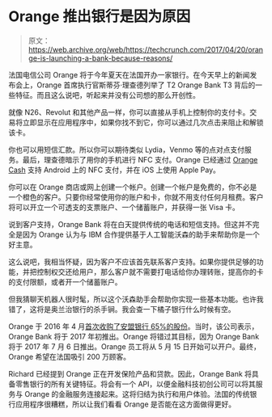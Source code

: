 # Orange 推出银行是因为原因 

> 原文：<https://web.archive.org/web/https://techcrunch.com/2017/04/20/orange-is-launching-a-bank-because-reasons/>

法国电信公司 Orange 将于今年夏天在法国开办一家银行。在今天早上的新闻发布会上，Orange 首席执行官斯蒂芬·理查德列举了 T2 Orange Bank T3 背后的一些特征。而且这么说吧，听起来并没有公司想的那么开创性。

就像 N26、Revolut 和其他产品一样，你可以直接从手机上控制你的支付卡。交易将立即显示在应用程序中，如果你找不到它，你可以通过几次点击来阻止和解锁该卡。

你也可以用短信汇款。所以你可以期待类似 Lydia，Venmo 等的点对点支付服务。最后，理查德暗示了用你的手机进行 NFC 支付。Orange 已经通过 [Orange Cash](https://web.archive.org/web/20221207113843/http://orangecash.orange.fr/) 支持 Android 上的 NFC 支付，并在 iOS 上使用 Apple Pay。

你可以在 Orange 商店或网上创建一个帐户。创建一个帐户是免费的，你不必是一个橙色的客户。只要你经常使用你的账户和卡，你就不用支付任何月租费。客户将可以开立一个可透支的支票账户、一个储蓄账户，并获得一张 Visa 卡。

说到客户支持，Orange Bank 将在白天提供传统的电话和短信支持。但这并不完全是因为 Orange 认为与 IBM 合作提供基于人工智能沃森的助手来帮助你是一个好主意。

这么说吧，我相当怀疑，因为客户不应该首先联系客户支持。如果你提供足够的功能，并把控制权交还给用户，那么客户就不需要打电话给你办理转账，提高你的卡的支付限额，或者开一个储蓄账户。

但我猜聊天机器人很时髦，所以这个沃森助手会帮助你实现一些基本功能。也许我错了，这将是奥兰治银行的杀手锏。我会查一下橘子银行什么时候有空。

Orange 于 2016 年 4 月[首次收购了安盟银行 65%的股份](https://web.archive.org/web/20221207113843/https://www.orange.com/en/Press-Room/press-releases-2017/press-releases-2016/Orange-to-acquire-a-65-stake-in-Groupama-Banque-which-will-become-Orange-Bank)。当时，该公司表示，Orange Bank 将于 2017 年初推出。Orange 将错过其目标，因为 Orange Bank 将于 2017 年 7 月 6 日推出。Orange 员工将从 5 月 15 日开始可以开户。最终，Orange 希望在法国吸引 200 万顾客。

Richard 已经提到 Orange 正在开发保险产品和贷款。因此，Orange Bank 将具备零售银行的所有关键特征。将会有一个 API，以便金融科技初创公司可以将其服务与 Orange 的金融服务连接起来。这将归结为执行和用户体验。法国的传统银行应用程序很糟糕，所以让我们看看 Orange 是否能在这方面做得更好。
